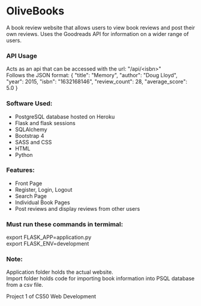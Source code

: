 # OliveBooks
A book review website that allows users to view book reviews and post their own reviews. Uses the Goodreads API for information on a wider range of users.

### API Usage
Acts as an api that can be accessed with the url: "/api/\<isbn\>"
<br>
Follows the JSON format:
{
    "title": "Memory",
    "author": "Doug Lloyd",
    "year": 2015,
    "isbn": "1632168146",
    "review_count": 28,
    "average_score": 5.0
}

### Software Used:
* PostgreSQL database hosted on Heroku
* Flask and flask sessions
* SQLAlchemy
* Bootstrap 4
* SASS and CSS
* HTML
* Python

### Features:
* Front Page
* Register, Login, Logout
* Search Page
* Individual Book Pages
* Post reviews and display reviews from other users

### Must run these commands in termimal:
export FLASK_APP=application.py
<br>
export FLASK_ENV=development

### Note:
Application folder holds the actual website.
<br>
Import folder holds code for importing book information into PSQL database from a csv file.

Project 1 of CS50 Web Development
